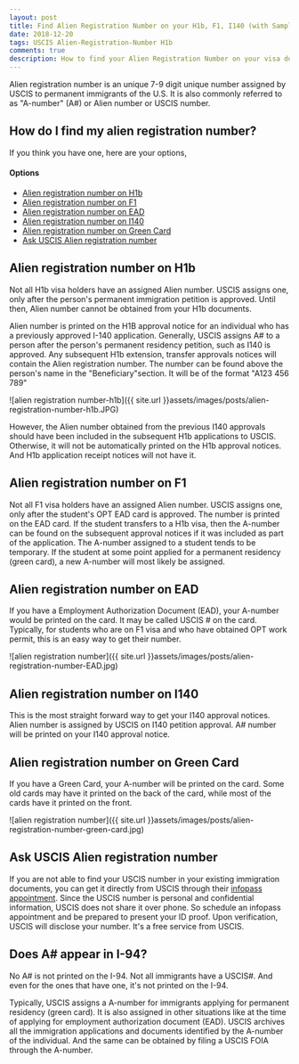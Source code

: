 ```yaml
---
layout: post
title: Find Alien Registration Number on your H1b, F1, I140 (with Samples) 
date: 2018-12-20
tags: USCIS Alien-Registration-Number H1b
comments: true
description: How to find your Alien Registration Number on your visa documents like H1b, I140, F1, EAD, Green Card. You can also ask USCIS for your document number.
---
```


Alien registration number is an unique 7-9 digit unique number assigned by USCIS to permanent immigrants of the U.S. It is also commonly referred to as "A-number" (A#) or Alien number or USCIS number. 

## How do I find my alien registration number?

If you think you have one, here are your options,

#### Options
 - [Alien registration number on H1b](#alien-registration-number-on-h1b)
 - [Alien registration number on F1](#alien-registration-number-on-f1)
 - [Alien registration number on EAD](#alien-registration-number-on-ead)
 - [Alien registration number on I140](#alien-registration-number-on-i140)
 - [Alien registration number on Green Card](#alien-registration-number-on-green-card)
 - [Ask USCIS Alien registration number ](#ask-uscis-alien-registration-number)
 
## Alien registration number on H1b

Not all H1b visa holders have an assigned Alien number. USCIS assigns one, only after the person's permanent immigration petition is approved. Until then, Alien number cannot be obtained from your H1b documents. 

Alien number is printed on the H1B approval notice for an individual who has a previously approved I-140 application. Generally, USCIS assigns A# to a person after the person's permanent residency petition, such as I140 is approved. Any subsequent H1b extension, transfer approvals notices will contain the Alien registration number.  The number can be found above the person's name in the "Beneficiary"section. It will be of the format "A123 456 789"

![alien registration number-h1b]({{ site.url }}assets/images/posts/alien-registration-number-h1b.JPG)

However, the Alien number obtained from the previous I140 approvals should have been included in the subsequent H1b applications to USCIS. Otherwise, it will not be automatically printed on the H1b approval notices. And H1b application receipt notices will not have it.

## Alien registration number on F1

Not all F1 visa holders have an assigned Alien number. USCIS assigns one, only after the student's OPT EAD card is approved. 
The number is printed on the EAD card. If the student transfers to a H1b visa, then the A-number can be found on the subsequent approval notices if it was included as part of the application. The A-number assigned to a student tends to be temporary. If the student at some point applied for a permanent residency (green card), a new A-number will most likely be assigned.


## Alien registration number on EAD
If you have a Employment Authorization Document (EAD), your A-number would be printed on the card. It may be called USCIS # on the card.
Typically, for students who are on F1 visa and who have obtained OPT work permit, this is an easy way to get their number.

![alien registration number]({{ site.url }}assets/images/posts/alien-registration-number-EAD.jpg)

## Alien registration number on I140

This is the most straight forward way to get your I140 approval notices. Alien number is assigned by USCIS on I140 petition approval. A# number will be printed on your I140 approval notice. 

## Alien registration number on Green Card

If you have a Green Card, your A-number will be printed on the card. Some old cards may have it printed on the back of the card, while most of the cards have it printed on the front.

![alien registration number]({{ site.url }}assets/images/posts/alien-registration-number-green-card.jpg)


## Ask USCIS Alien registration number 

If you are not able to find your USCIS number in your existing immigration documents, you can get it directly from USCIS through their [infopass appointment](https://my.uscis.gov/appointment). Since the USCIS number is personal and confidential information, USCIS does not share it over phone. So schedule an infopass appointment and be prepared to present your ID proof. Upon verification, USCIS will disclose your number. It's a free service from USCIS.


## Does A# appear in I-94?
No A# is not printed on the I-94. Not all immigrants have a USCIS#. And even for the ones that have one, it's not printed on the I-94.

Typically, USCIS assigns a A-number for immigrants applying for permanent residency (green card). It is also assigned in other situations like at the time of applying for employment authorization document (EAD). USCIS archives all the immigration applications and documents identified by the A-number of the individual. And the same can be obtained by filing a USCIS FOIA through the A-number. 
